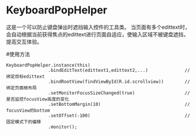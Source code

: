 # KeyboardPopHelper
这是一个可以防止键盘弹出时遮挡输入控件的工具类。
当页面有多个edittext时，会自动根据当前获得焦点的edittext进行页面自适应，使输入区域不被键盘遮挡，提高交互体验。

#使用方法

```
KeyboardPopHelper.instance(this)
                .bindEditText(edittext1,edittext2,...)              // 绑定目标edittext
                .bindRootView(findViewById(R.id.scrollview))        // 绑定页面根布局
                .setMonitorFocusSizeChanged(true)                   // 是否监控focusView高度的变化
                .setBottomMargin(10)                                // focusView的bottom
                .setOffset(-100)                                    // 固定模式下的偏移
                .monitor();
```
